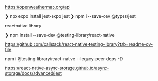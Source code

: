 https://openweathermap.org/api

❯ npx expo install jest-expo jest
❯ npm i --save-dev @types/jest


reactnative library

❯ npm install --save-dev @testing-library/react-native

https://github.com/callstack/react-native-testing-library?tab=readme-ov-file

npm i @testing-library/react-native --legacy-peer-deps -D.

https://react-native-async-storage.github.io/async-storage/docs/advanced/jest

